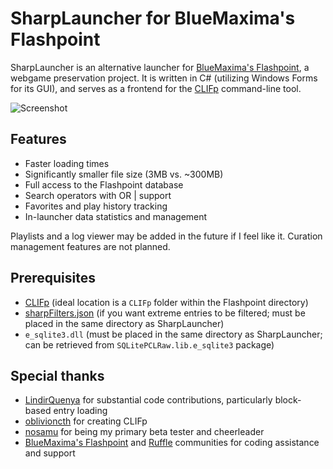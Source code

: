 # SharpLauncher for BlueMaxima's Flashpoint
SharpLauncher is an alternative launcher for [BlueMaxima's Flashpoint](https://bluemaxima.org/flashpoint/), a webgame preservation project. It is written in C# (utilizing Windows Forms for its GUI), and serves as a frontend for the [CLIFp](https://github.com/oblivioncth/CLIFp) command-line tool.

![Screenshot](https://user-images.githubusercontent.com/58399748/207768750-81197560-3cf8-4ec4-b283-0146fd1202aa.png)

## Features
* Faster loading times
* Significantly smaller file size (3MB vs. ~300MB)
* Full access to the Flashpoint database
* Search operators with OR | support
* Favorites and play history tracking
* In-launcher data statistics and management

Playlists and a log viewer may be added in the future if I feel like it. Curation management features are not planned.

## Prerequisites
* [CLIFp](https://github.com/oblivioncth/CLIFp) (ideal location is a `CLIFp` folder within the Flashpoint directory)
* [sharpFilters.json](https://cdn.discordapp.com/attachments/516027726851735632/1060433416199360584/sharpFilters.json) (if you want extreme entries to be filtered; must be placed in the same directory as SharpLauncher)
* `e_sqlite3.dll` (must be placed in the same directory as SharpLauncher; can be retrieved from `SQLitePCLRaw.lib.e_sqlite3` package)

## Special thanks
* [LindirQuenya](https://github.com/LindirQuenya) for substantial code contributions, particularly block-based entry loading
* [oblivioncth](https://github.com/oblivioncth) for creating CLIFp
* [nosamu](https://github.com/n0samu) for being my primary beta tester and cheerleader
* [BlueMaxima's Flashpoint](https://bluemaxima.org/flashpoint/) and [Ruffle](https://ruffle.rs/) communities for coding assistance and support
